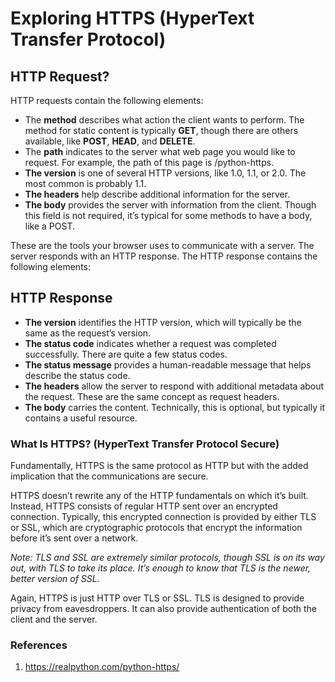 # Exploring HTTPS (HyperText Transfer Protocol)

## HTTP Request? 
HTTP requests contain the following elements:
* The __method__ describes what action the client wants to perform. The method for static content is typically __GET__, though there are others available, like __POST__, __HEAD__, and __DELETE__.
* The __path__ indicates to the server what web page you would like to request. For example, the path of this page is /python-https.
* __The version__ is one of several HTTP versions, like 1.0, 1.1, or 2.0. The most common is probably 1.1.
* __The headers__ help describe additional information for the server.
* __The body__ provides the server with information from the client. Though this field is not required, it’s typical for some methods to have a body, like a POST.

These are the tools your browser uses to communicate with a server. The server responds with an HTTP response. The HTTP response contains the following elements:

## HTTP Response
* __The version__ identifies the HTTP version, which will typically be the same as the request’s version.
* __The status code__ indicates whether a request was completed successfully. There are quite a few status codes.
* __The status message__ provides a human-readable message that helps describe the status code.
* __The headers__ allow the server to respond with additional metadata about the request. These are the same concept as request headers.
* __The body__ carries the content. Technically, this is optional, but typically it contains a useful resource.

### What Is HTTPS? (HyperText Transfer Protocol Secure)
Fundamentally, HTTPS is the same protocol as HTTP but with the added implication that the communications are secure.

HTTPS doesn’t rewrite any of the HTTP fundamentals on which it’s built. Instead, HTTPS consists of regular HTTP sent over an encrypted connection. Typically, this encrypted connection is provided by either TLS or SSL, which are cryptographic protocols that encrypt the information before it’s sent over a network.

_Note:_ _TLS and SSL are extremely similar protocols, though SSL is on its way out, with TLS to take its place. It’s enough to know that TLS is the newer, better version of SSL._

Again, HTTPS is just HTTP over TLS or SSL. TLS is designed to provide privacy from eavesdroppers. It can also provide authentication of both the client and the server.

### References
1. https://realpython.com/python-https/
